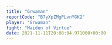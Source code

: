 ```yaml
---
title: "Grwaman"
reportCode: "B7yXpZMgPLvnYGK2"
player: "Grwaman"
fight: "Maiden of Virtue"
date: 2021-11-11T20:08:04.971000+00:00
---
```

